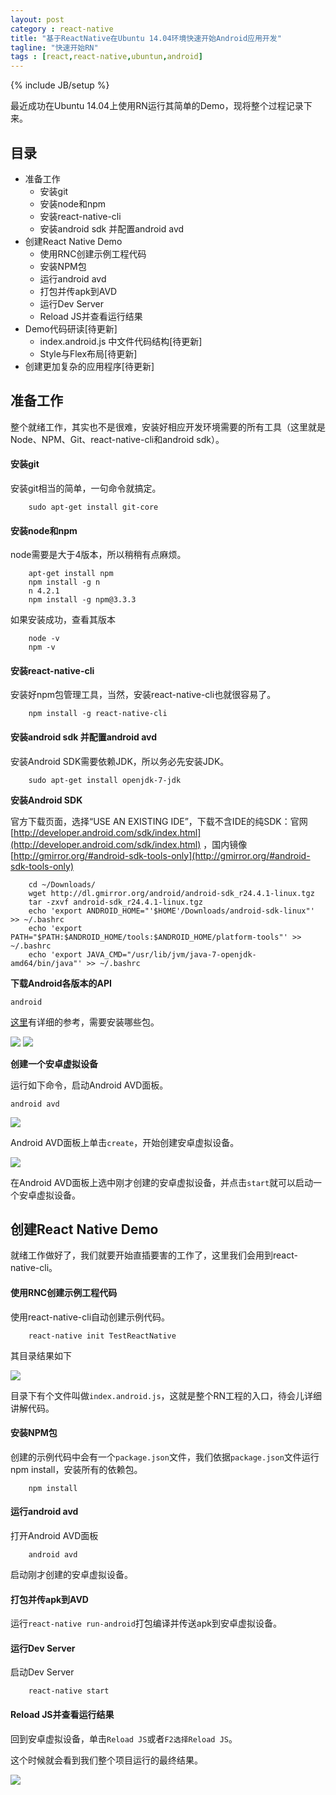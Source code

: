 ```yaml
---
layout: post
category : react-native
title: "基于ReactNative在Ubuntu 14.04环境快速开始Android应用开发"
tagline: "快速开始RN"
tags : [react,react-native,ubuntun,android]
---
```

{% include JB/setup %}

最近成功在Ubuntu 14.04上使用RN运行其简单的Demo，现将整个过程记录下来。

## 目录

- 准备工作
    - 安装git
    - 安装node和npm
    - 安装react-native-cli
    - 安装android sdk 并配置android avd
- 创建React Native Demo
    - 使用RNC创建示例工程代码
    - 安装NPM包
    - 运行android avd
    - 打包并传apk到AVD
    - 运行Dev Server
    - Reload JS并查看运行结果
- Demo代码研读[待更新]
    - index.android.js 中文件代码结构[待更新]
    - Style与Flex布局[待更新]
- 创建更加复杂的应用程序[待更新]

## 准备工作

整个就绪工作，其实也不是很难，安装好相应开发环境需要的所有工具（这里就是Node、NPM、Git、react-native-cli和android sdk）。

#### 安装git

安装git相当的简单，一句命令就搞定。

        sudo apt-get install git-core
        
#### 安装node和npm

node需要是大于4版本，所以稍稍有点麻烦。

        apt-get install npm
        npm install -g n
        n 4.2.1
        npm install -g npm@3.3.3
        
如果安装成功，查看其版本

        node -v
        npm -v
        
#### 安装react-native-cli

安装好npm包管理工具，当然，安装react-native-cli也就很容易了。

        npm install -g react-native-cli
        
#### 安装android sdk 并配置android avd

安装Android SDK需要依赖JDK，所以务必先安装JDK。

        sudo apt-get install openjdk-7-jdk
        
**安装Android SDK**

官方下载页面，选择“USE AN EXISTING IDE”，下载不含IDE的纯SDK：官网 [http://developer.android.com/sdk/index.html](http://developer.android.com/sdk/index.html) ，国内镜像 [http://gmirror.org/#android-sdk-tools-only](http://gmirror.org/#android-sdk-tools-only)

        cd ~/Downloads/
        wget http://dl.gmirror.org/android/android-sdk_r24.4.1-linux.tgz
        tar -zxvf android-sdk_r24.4.1-linux.tgz
        echo 'export ANDROID_HOME="'$HOME'/Downloads/android-sdk-linux"' >> ~/.bashrc
        echo 'export PATH="$PATH:$ANDROID_HOME/tools:$ANDROID_HOME/platform-tools"' >> ~/.bashrc
        echo 'export JAVA_CMD="/usr/lib/jvm/java-7-openjdk-amd64/bin/java"' >> ~/.bashrc

**下载Android各版本的API**

    android

[这里](http://facebook.github.io/react-native/docs/android-setup.html#content)有详细的参考，需要安装哪些包。
    
![](/assets/images/react-native/AndroidSDK1.png)
![](/assets/images/react-native/AndroidSDK2.png)

**创建一个安卓虚拟设备**

运行如下命令，启动Android AVD面板。

    android avd

![](/assets/images/react-native/AndroidAVD.png)

Android AVD面板上单击`create`，开始创建安卓虚拟设备。

![](/assets/images/react-native/CreateAVD.png)

在Android AVD面板上选中刚才创建的安卓虚拟设备，并点击`start`就可以启动一个安卓虚拟设备。





## 创建React Native Demo

就绪工作做好了，我们就要开始直插要害的工作了，这里我们会用到react-native-cli。


#### 使用RNC创建示例工程代码

使用react-native-cli自动创建示例代码。

        react-native init TestReactNative
        
其目录结果如下

![](/assets/images/react-native/TestReactNative.png)

目录下有个文件叫做`index.android.js`，这就是整个RN工程的入口，待会儿详细讲解代码。

#### 安装NPM包

创建的示例代码中会有一个`package.json`文件，我们依据`package.json`文件运行npm install，安装所有的依赖包。

        npm install
    
#### 运行android avd

打开Android AVD面板

        android avd

启动刚才创建的安卓虚拟设备。

#### 打包并传apk到AVD

运行`react-native run-android`打包编译并传送apk到安卓虚拟设备。

#### 运行Dev Server

启动Dev Server

        react-native start

#### Reload JS并查看运行结果

回到安卓虚拟设备，单击`Reload JS`或者`F2选择Reload JS`。

这个时候就会看到我们整个项目运行的最终结果。

![](/assets/images/react-native/WelcomeToReactNative.png)



